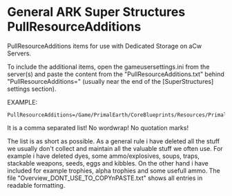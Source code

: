 #  General ARK Super Structures PullResourceAdditions 
PullResourceAdditions items for use with Dedicated Storage on aCw Servers.

To include the additional items, open the gameusersettings.ini from the server(s) and paste the content from the "PullResourceAdditions.txt" behind "PullResourceAdditions=" (usually near the end of the [SuperStructures] settings section).

EXAMPLE:

    PullResourceAdditions=/Game/PrimalEarth/CoreBlueprints/Resources/PrimalItemResource_Pelt.PrimalItemResource_Pelt,/Game/PrimalEarth/Test/PrimalItemConsumable_Egg_Ankylo.PrimalItemConsumable_Egg_Ankylo

It is a comma separated list! No wordwrap! No quotation marks!

The list is as short as possible. As a general rule i have deleted all the stuff we usually don't collect and maintain all the valuable stuff we often use. For example i have deleted dyes, some ammo/explosives, soups, traps, stackable weapons, seeds, eggs and kibbles. On the other hand i have included for example trophies, alpha trophies and some usefull ammo.
The file "Overview_DONT_USE_TO_COPYnPASTE.txt" shows all entries in readable formatting.
